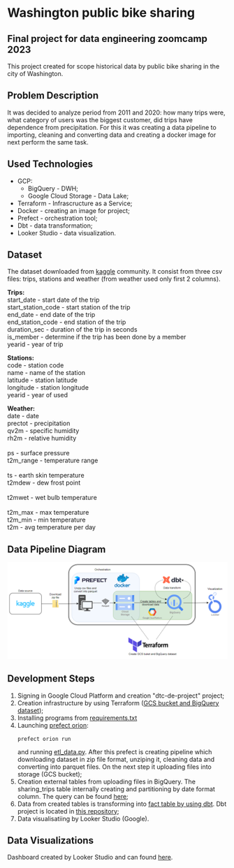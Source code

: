 # Washington public bike sharing
## Final project for data engineering zoomcamp 2023
This project created for scope historical data by public bike sharing in the city of Washington.

## Problem Description
It was decided to analyze period from 2011 and 2020: how many trips were, what category of users was the biggest customer, did trips have dependence from precipitation. For this it was creating a data pipeline to importing, cleaning and converting data and creating a docker image for next perform the same task.

## Used Technologies
- GCP:
    - BigQuery - DWH;
    - Google Cloud Storage - Data Lake;
- Terraform - Infrascructure as a Service;
- Docker - creating an image for project;
- Prefect - orchestration tool;
- Dbt - data transformation;
- Looker Studio - data visualization.

## Dataset
The dataset downloaded from [kaggle](https://www.kaggle.com/datasets/jeanmidev/public-bike-sharing-in-north-america) community. It consist from three csv files: trips, stations and weather (from weather used only first 2 columns).

**Trips:**<br>
start_date - start date of the trip<br>
start_station_code - start station of the trip<br>
end_date - end date of the trip<br>
end_station_code - end station of the trip<br>
duration_sec - duration of the trip in seconds<br>
is_member - determine if the trip has been done by a member<br>
yearid - year of trip

**Stations:**<br>
code - station code<br>
name - name of the station<br>
latitude - station latitude<br>
longitude - station longitude<br>
yearid - year of used<br>

**Weather:**<br>
date - date<br>
prectot - precipitation<br>
qv2m - specific humidity<br>
rh2m - relative humidity<br>	
ps - surface pressure<br>
t2m_range - temperature range<br>		
ts - earth skin temperature<br>
t2mdew - dew frost point<br>		
t2mwet - wet bulb temperature<br>		
t2m_max - max temperature<br>
t2m_min - min temperature<br>
t2m - avg temperature per day<br> 

## Data Pipeline Diagram 
![Diagram](https://github.com/DenisBosiak/de-zoomcamp-project/blob/main/images/pipeline_diagram.png)
## Development Steps
1. Signing in Google Cloud Platform and creation "dtc-de-project" project;
2. Creation infrastructure by using Terraform ([GCS bucket and BigQuery dataset](https://github.com/DenisBosiak/de-zoomcamp-project/blob/main/images/bigquery_1.png));
3. Installing programs from [requirements.txt](https://github.com/DenisBosiak/de-zoomcamp-project/blob/main/requirements.txt)
4. Launching [prefect orion](https://github.com/DenisBosiak/de-zoomcamp-project/blob/main/images/prefect_1.png):
   ```shell
   prefect orion run
   ```
   and running [etl_data.py](https://github.com/DenisBosiak/de-zoomcamp-project/blob/main/flows/etl_data.py). After this prefect is creating pipeline which downloading dataset in zip file format, unziping it, cleaning data and converting into parquet files. On the next step it uploading files into storage (GCS bucket);
5. Creation external tables from uploading files in BigQuery. The sharing_trips table internally creating and partitioning by date format column. The query can be found [here](https://github.com/DenisBosiak/de-zoomcamp-project/blob/main/bigquery/create_table.sql);
6. Data from created tables is transforming into [fact table by using dbt](https://github.com/DenisBosiak/de-zoomcamp-project/blob/main/images/dbt_project_1.png). Dbt project is located in [this repository](https://github.com/DenisBosiak/de-dbt-bike-sharing);
7. Data visualisatiing by Looker Studio (Google).

## Data Visualizations
Dashboard created by Looker Studio and can found [here](https://lookerstudio.google.com/reporting/d61853ad-3d05-48a9-9c89-0a4d443fc1a9).